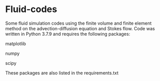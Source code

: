 # Fluid-codes
Some fluid simulation codes using the finite volume and finite element method on the advection-diffusion equation and Stokes flow.
Code was written in Python 3.7.9 and requires the following packages:

matplotlib

numpy

scipy

These packages are also listed in the requirements.txt
